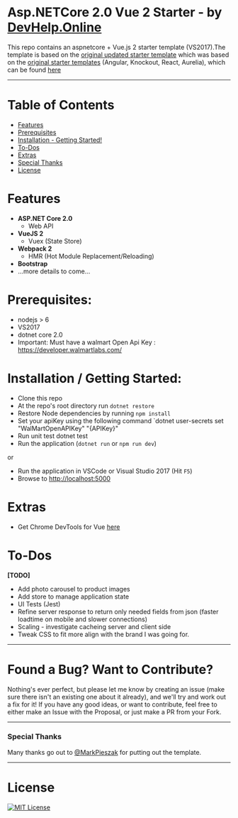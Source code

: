 # Asp.NETCore 2.0 Vue 2 Starter - by [DevHelp.Online](http://www.DevHelp.Online)

This repo contains an aspnetcore + Vue.js 2 starter template (VS2017).The template is based
on the [original updated starter template](https://github.com/MarkPieszak/aspnetcore-Vue-starter)
which was based on the [original starter templates](https://blogs.msdn.microsoft.com/webdev/2017/02/14/building-single-page-applications-on-asp-net-core-with-javascriptservices/) (Angular, Knockout, React, Aurelia), which can be found [here](https://github.com/aspnet/JavaScriptServices/tree/dev/templates)

 
---

# Table of Contents

* [Features](#features)
* [Prerequisites](#prerequisites)
* [Installation - Getting Started!](#installation)
* [To-Dos](#upcoming-features)
* [Extras](#extras)
* [Special Thanks](#special-thanks)
* [License](#license)

# Features

- **ASP.NET Core 2.0**
  - Web API
- **VueJS 2**
  - Vuex (State Store)
- **Webpack 2**
  - HMR (Hot Module Replacement/Reloading)
- **Bootstrap**
- ...more details to come...

# Prerequisites:
 * nodejs > 6
 * VS2017
 * dotnet core 2.0
 * Important: Must have a walmart Open Api Key : https://developer.walmartlabs.com/

# Installation / Getting Started:
 * Clone this repo
 * At the repo's root directory run `dotnet restore`
 * Restore Node dependencies by running `npm install`
 * Set your apiKey using the following command `dotnet user-secrets set "WalMartOpenAPIKey" "{APIKey}"
 * Run unit test dotnet test
 * Run the application (`dotnet run` or `npm run dev`)
 
 or
 
 * Run the application in VSCode or Visual Studio 2017 (Hit `F5`)
 * Browse to [http://localhost:5000](http://localhost:5000)

# Extras

- Get Chrome DevTools for Vue [here](https://chrome.google.com/webstore/detail/vuejs-devtools/nhdogjmejiglipccpnnnanhbledajbpd)


# To-Dos

**[TODO]**
 * Add photo carousel to product images
 * Add store to manage application state
 * UI Tests (Jest)
 * Refine server response to return only needed fields from json (faster loadtime on mobile and slower connections)
 * Scaling - investigate cacheing server and client side
 * Tweak CSS to fit more align with the brand I was going for.

----

# Found a Bug? Want to Contribute?

Nothing's ever perfect, but please let me know by creating an issue (make sure there isn't an existing one about it already), and we'll try and work out a fix for it! If you have any good ideas, or want to contribute, feel free to either make an Issue with the Proposal, or just make a PR from your Fork.

----

### Special Thanks

Many thanks go out to [@MarkPieszak](http://twitter.com/MarkPieszak) for putting out the template.

----

# License

[![MIT License](https://img.shields.io/badge/license-MIT-blue.svg?style=flat)](/LICENSE) 
